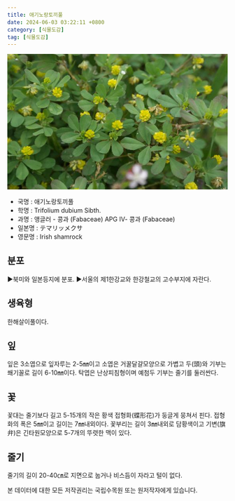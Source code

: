```yaml
---
title: 애기노랑토끼풀
date: 2024-06-03 03:22:11 +0800
category: [식물도감]
tag: [식물도감]
---
```




![애기노랑토끼풀](/assets/img/fileUpload/plants/basic/Leguminosae/Trifolium/1962/1962_20160808133543717files_th2.jpg)
- 국명 : 애기노랑토끼풀
- 학명 : Trifolium dubium Sibth.
- 과명 : 앵글러 - 콩과 (Fabaceae) APG Ⅳ- 콩과 (Fabaceae)
- 일본명 : テマリッメクサ
- 영문명 : Irish shamrock


## 분포
▶북미와 일본등지에 분포.
▶서울의 제1한강교와 한강철교의 고수부지에 자란다.
## 생육형
한해살이풀이다.
## 잎
잎은 3소엽으로 잎자루는 2-5㎜이고 소엽은 거꿀달걀모양으로 가볍고  두(頭)와 기부는 쐐기꼴로 길이 6-10㎜이다.  탁엽은 난상피침형이며 예첨두 기부는 줄기를 둘러싼다.
## 꽃
꽃대는 줄기보다 길고 5-15개의 작은 황색 접형화(蝶形花)가 둥글게 뭉쳐서 핀다. 접형화의 폭은 5㎜이고 길이는 7㎜내외이다. 꽃부리는 길이 3㎜내외로 담황색이고 기변(旗弁)은 긴타원모양으로 5-7개의 뚜렷한 맥이 있다.
## 줄기
줄기의 길이 20-40㎝로 지면으로 눕거나 비스듬이 자라고 털이 없다.






본 데이터에 대한 모든 저작권리는 국립수목원 또는 원저작자에게 있습니다.
